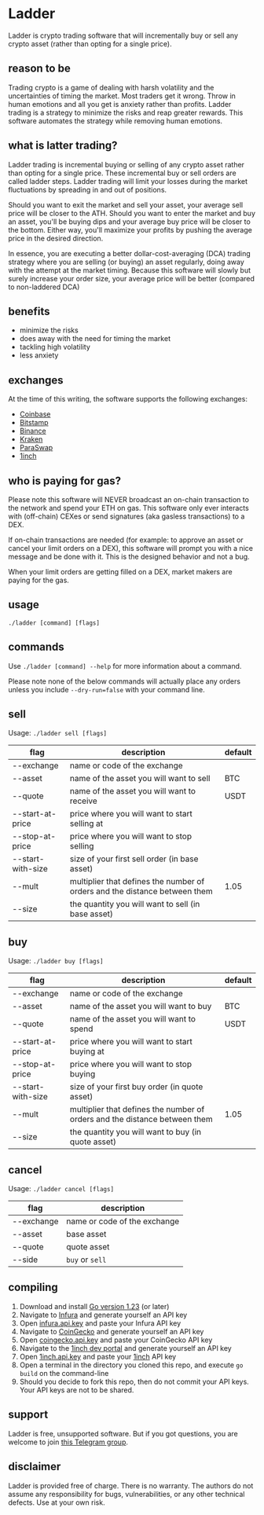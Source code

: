 # Ladder

Ladder is crypto trading software that will incrementally buy or sell any crypto asset (rather than opting for a single price).

## reason to be

Trading crypto is a game of dealing with harsh volatility and the uncertainties of timing the market. Most traders get it wrong. Throw in human emotions and all you get is anxiety rather than profits. Ladder trading is a strategy to minimize the risks and reap greater rewards. This software automates the strategy while removing human emotions.

## what is latter trading?

Ladder trading is incremental buying or selling of any crypto asset rather than opting for a single price. These incremental buy or sell orders are called ladder steps. Ladder trading will limit your losses during the market fluctuations by spreading in and out of positions. 

Should you want to exit the market and sell your asset, your average sell price will be closer to the ATH. Should you want to enter the market and buy an asset, you'll be buying dips and your average buy price will be closer to the bottom. Either way, you'll maximize your profits by pushing the average price in the desired direction.

In essence, you are executing a better dollar-cost-averaging (DCA) trading strategy where you are selling (or buying) an asset regularly, doing away with the attempt at the market timing. Because this software will slowly but surely increase your order size, your average price will be better (compared to non-laddered DCA)

## benefits

* minimize the risks
* does away with the need for timing the market
* tackling high volatility
* less anxiety

## exchanges

At the time of this writing, the software supports the following exchanges:
* [Coinbase](https://www.coinbase.com)
* [Bitstamp](https://www.bitstamp.net)
* [Binance](https://www.binance.com)
* [Kraken](https://www.kraken.com)
* [ParaSwap](https://www.paraswap.io)
* [1inch](https://1inch.io)

## who is paying for gas?

Please note this software will NEVER broadcast an on-chain transaction to the network and spend your ETH on gas. This software only ever interacts with (off-chain) CEXes or send signatures (aka gasless transactions) to a DEX.

If on-chain transactions are needed (for example: to approve an asset or cancel your limit orders on a DEX), this software will prompt you with a nice message and be done with it. This is the designed behavior and not a bug.

When your limit orders are getting filled on a DEX, market makers are paying for the gas.

## usage

`./ladder [command] [flags]`

## commands

Use `./ladder [command] --help` for more information about a command.

Please note none of the below commands will actually place any orders unless you include `--dry-run=false` with your command line.

## sell

Usage: `./ladder sell [flags]`

| flag              | description                                                                | default |
|-------------------|----------------------------------------------------------------------------|---------|
| --exchange        | name or code of the exchange                                               |         |
| --asset           | name of the asset you will want to sell                                    | BTC     |
| --quote           | name of the asset you will want to receive                                 | USDT    |
| --start-at-price  | price where you will want to start selling at                              |         |
| --stop-at-price   | price where you will want to stop selling                                  |         |
| --start-with-size | size of your first sell order (in base asset)                              |         |
| --mult            | multiplier that defines the number of orders and the distance between them | 1.05    |
| --size            | the quantity you will want to sell (in base asset)                         |         |

## buy

Usage: `./ladder buy [flags]`

| flag              | description                                                                | default |
|-------------------|----------------------------------------------------------------------------|---------|
| --exchange        | name or code of the exchange                                               |         |
| --asset           | name of the asset you will want to buy                                     | BTC     |
| --quote           | name of the asset you will want to spend                                   | USDT    |
| --start-at-price  | price where you will want to start buying at                               |         |
| --stop-at-price   | price where you will want to stop buying                                   |         |
| --start-with-size | size of your first buy order (in quote asset)                              |         |
| --mult            | multiplier that defines the number of orders and the distance between them | 1.05    |
| --size            | the quantity you will want to buy (in quote asset)                         |         |

## cancel

Usage: `./ladder cancel [flags]`

| flag              | description                  |
|-------------------|------------------------------|
| --exchange        | name or code of the exchange |
| --asset           | base asset                   |
| --quote           | quote asset                  |
| --side            | `buy` or `sell`              |

## compiling

1. Download and install [Go version 1.23](https://go.dev) (or later)
2. Navigate to [Infura](https://www.infura.io) and generate yourself an API key
3. Open [infura.api.key](https://github.com/svanas/ladder/blob/main/api/web3/infura.api.key) and paste your Infura API key
4. Navigate to [CoinGecko](https://www.coingecko.com/en/developers/dashboard) and generate yourself an API key
5. Open [coingecko.api.key](https://github.com/svanas/ladder/blob/main/api/coingecko/coingecko.api.key) and paste your CoinGecko API key
6. Navigate to the [1inch dev portal](https://portal.1inch.dev) and generate yourself an API key
7. Open [1inch.api.key](https://github.com/svanas/ladder/blob/main/api/oneinch/1inch.api.key) and paste your [1inch](https://1inch.io) API key
8. Open a terminal in the directory you cloned this repo, and execute `go build` on the command-line
9. Should you decide to fork this repo, then do not commit your API keys. Your API keys are not to be shared.

## support

Ladder is free, unsupported software. But if you got questions, you are welcome to join [this Telegram group](https://t.me/laddercryptobot).

## disclaimer

Ladder is provided free of charge. There is no warranty. The authors do not assume any responsibility for bugs, vulnerabilities, or any other technical defects. Use at your own risk.
